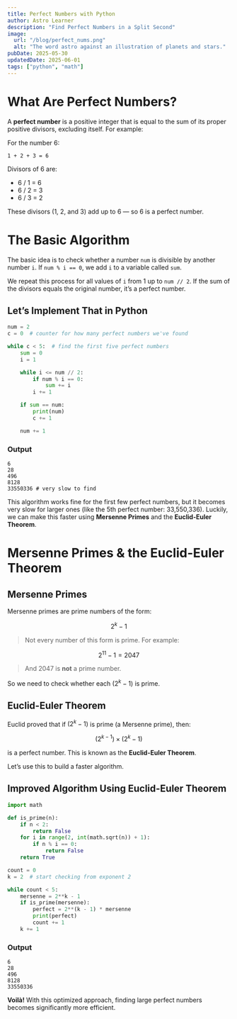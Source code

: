 ```yaml
---
title: Perfect Numbers with Python
author: Astro Learner
description: "Find Perfect Numbers in a Split Second"
image:
  url: "/blog/perfect_nums.png"
  alt: "The word astro against an illustration of planets and stars."
pubDate: 2025-05-30
updatedDate: 2025-06-01
tags: ["python", "math"]
---
```


# What Are Perfect Numbers?

A **perfect number** is a positive integer that is equal to the sum of its proper positive divisors, excluding itself. For example:

For the number 6:

```
1 + 2 + 3 = 6
```

Divisors of 6 are:  
- 6 / 1 = 6  
- 6 / 2 = 3  
- 6 / 3 = 2  

These divisors (1, 2, and 3) add up to 6 — so 6 is a perfect number.


# The Basic Algorithm

The basic idea is to check whether a number `num` is divisible by another number `i`. If `num % i == 0`, we add `i` to a variable called `sum`.

We repeat this process for all values of `i` from 1 up to `num // 2`. If the sum of the divisors equals the original number, it’s a perfect number.

## Let’s Implement That in Python

```python
num = 2
c = 0  # counter for how many perfect numbers we've found

while c < 5:  # find the first five perfect numbers
    sum = 0
    i = 1

    while i <= num // 2:
        if num % i == 0:
            sum += i
        i += 1

    if sum == num:
        print(num)
        c += 1

    num += 1
```

### Output
```
6
28
496
8128
33550336 # very slow to find
```

This algorithm works fine for the first few perfect numbers, but it becomes very slow for larger ones (like the 5th perfect number: 33,550,336). Luckily, we can make this faster using **Mersenne Primes** and the **Euclid-Euler Theorem**.


# Mersenne Primes & the Euclid-Euler Theorem

## Mersenne Primes

Mersenne primes are prime numbers of the form:

$$
2^k - 1
$$

> Not every number of this form is prime. For example:

$$
2^{11} - 1 = 2047
$$

> And 2047 is **not** a prime number.

So we need to check whether each $(2^k - 1)$ is prime. 

## Euclid-Euler Theorem

Euclid proved that if $(2^k - 1)$ is prime (a Mersenne prime), then:

$$
(2^{k-1}) \times (2^k - 1)
$$

is a perfect number. This is known as the **Euclid-Euler Theorem**.

Let’s use this to build a faster algorithm.


## Improved Algorithm Using Euclid-Euler Theorem

```python
import math

def is_prime(n):
    if n < 2:
        return False
    for i in range(2, int(math.sqrt(n)) + 1):
        if n % i == 0:
            return False
    return True

count = 0
k = 2  # start checking from exponent 2

while count < 5:
    mersenne = 2**k - 1
    if is_prime(mersenne):
        perfect = 2**(k - 1) * mersenne
        print(perfect)
        count += 1
    k += 1
```

### Output
```
6
28
496
8128
33550336 
```


**Voilà!** With this optimized approach, finding large perfect numbers becomes significantly more efficient.

